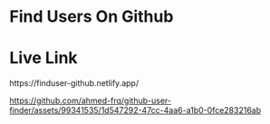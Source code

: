 # Find Users On Github

<h1>Live Link</h1>
https://finduser-github.netlify.app/

https://github.com/ahmed-frq/github-user-finder/assets/99341535/1d547292-47cc-4aa6-a1b0-0fce283216ab
